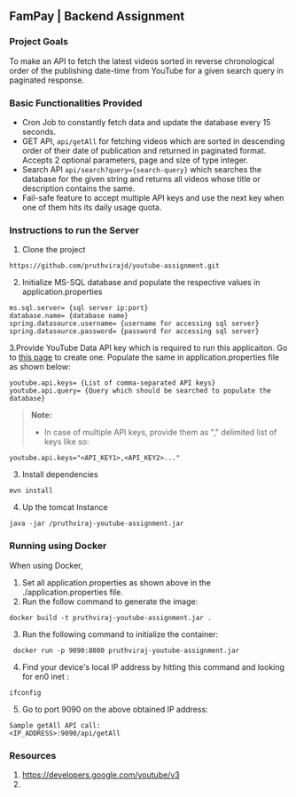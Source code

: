 ## FamPay | Backend Assignment

### Project Goals

To make an API to fetch the latest videos sorted in reverse chronological order of the publishing date-time from YouTube for a given search query in paginated response.

### Basic Functionalities Provided

- Cron Job to constantly fetch data and update the database every 15 seconds.
- GET API, `api/getAll` for fetching videos which are sorted in descending order of their date of publication and returned in paginated format. Accepts 2 optional parameters, page and size of type integer.
- Search API `api/search?query={search-query}` which searches the database for the given string and returns all videos whose title or description contains the same.
- Fail-safe feature to accept multiple API keys and use the next key when one of them hits its daily usage quota.

### Instructions to run the Server

1. Clone the project

`https://github.com/pruthvirajd/youtube-assignment.git`

2. Initialize MS-SQL database and populate the respective values in application.properties

```
ms.sql.server= {sql server ip:port}
database.name= {database name}
spring.datasource.username= {username for accessing sql server}
spring.datasource.password= {password for accessing sql server}
```
3.Provide YouTube Data API key which is required to run this applicaiton. Go to [this page](https://developers.google.com/youtube/v3/getting-started) to create one. Populate the same in application.properties file as shown below:
```
youtube.api.keys= {List of comma-separated API keys}
youtube.api.query= {Query which should be searched to populate the database}
```

> **Note:**
> - In case of multiple API keys, provide them as "," delimited list of keys like so:
```
youtube.api.keys="<API_KEY1>,<API_KEY2>..."
```

3. Install dependencies

`mvn install`

4. Up the tomcat Instance

`java -jar /pruthviraj-youtube-assignment.jar`

### Running using Docker

When using Docker,

1. Set all application.properties as shown above in the ./application.properties file.
2. Run the follow command to generate the image:
```
docker build -t pruthviraj-youtube-assignment.jar .
```

3. Run the following command to initialize the container:
```
 docker run -p 9090:8080 pruthviraj-youtube-assignment.jar
```

4. Find your device's local IP address by hitting this command and looking for en0 inet :
```
ifconfig
```

5. Go to port 9090 on the above obtained IP address:
```aidl
Sample getAll API call:
<IP_ADDRESS>:9090/api/getAll
```

### Resources

1. https://developers.google.com/youtube/v3
2. 
